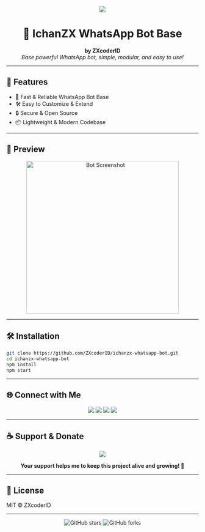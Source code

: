 <p align="center">
     <img src="https://iili.io/2Zpjtlp.jpg" />
</p>

<h1 align="center">🤖 IchanZX WhatsApp Bot Base</h1>
<p align="center">
    <b>by ZXcoderID</b><br>
    <i>Base powerful WhatsApp bot, simple, modular, and easy to use!</i>
</p>

---

## 🚀 Features

- 💬 Fast & Reliable WhatsApp Bot Base
- 🛠️ Easy to Customize & Extend
- 🔒 Secure & Open Source
- 📦 Lightweight & Modern Codebase

---

## 📸 Preview

<p align="center">
    <img src="https://files.catbox.moe/zqcdv7.png" width="400" alt="Bot Screenshot"/>
</p>

---

## 🛠️ Installation

```bash
git clone https://github.com/ZXcoderID/ichanzx-whatsapp-bot.git
cd ichanzx-whatsapp-bot
npm install
npm start
```

---

## 🌐 Connect with Me

<p align="center">
    <a href="https://github.com/ZXcoderID"><img src="https://img.shields.io/badge/GitHub-181717?style=for-the-badge&logo=github&logoColor=white"/></a>
    <a href="https://instagram.com/ichan_zx"><img src="https://img.shields.io/badge/Instagram-E4405F?style=for-the-badge&logo=instagram&logoColor=white"/></a>
    <a href="https://t.me/ichanzx"><img src="https://img.shields.io/badge/Telegram-2CA5E0?style=for-the-badge&logo=telegram&logoColor=white"/></a>
    <a href="mailto:ichanzx@gmail.com"><img src="https://img.shields.io/badge/Email-D14836?style=for-the-badge&logo=gmail&logoColor=white"/></a>
</p>

---

## ☕ Support & Donate

<p align="center">
    <a href="https://sociabuzz.com/ichanzx/donate" target="_blank">
        <img src="https://img.shields.io/badge/Donate%20via-Sociabuzz-yellow?style=for-the-badge&logo=buymeacoffee&logoColor=white"/>
    </a>
</p>
<p align="center">
    <b>Your support helps me to keep this project alive and growing! 🙏</b>
</p>

---

## 📄 License

MIT &copy; ZXcoderID

---

<p align="center">
    <img src="https://img.shields.io/github/stars/ZXcoderID/ichanzx-whatsapp-bot?style=social" alt="GitHub stars"/>
    <img src="https://img.shields.io/github/forks/ZXcoderID/ichanzx-whatsapp-bot?style=social" alt="GitHub forks"/>
</p>

